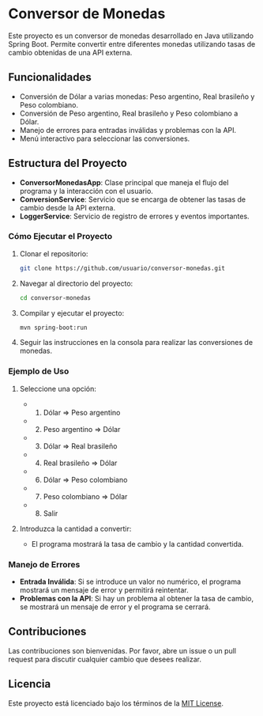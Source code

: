 # Conversor de Monedas

Este proyecto es un conversor de monedas desarrollado en Java utilizando Spring Boot. Permite convertir entre diferentes monedas utilizando tasas de cambio obtenidas de una API externa.

## Funcionalidades

- Conversión de Dólar a varias monedas: Peso argentino, Real brasileño y Peso colombiano.
- Conversión de Peso argentino, Real brasileño y Peso colombiano a Dólar.
- Manejo de errores para entradas inválidas y problemas con la API.
- Menú interactivo para seleccionar las conversiones.

## Estructura del Proyecto

- **ConversorMonedasApp**: Clase principal que maneja el flujo del programa y la interacción con el usuario.
- **ConversionService**: Servicio que se encarga de obtener las tasas de cambio desde la API externa.
- **LoggerService**: Servicio de registro de errores y eventos importantes.

### Cómo Ejecutar el Proyecto

1. Clonar el repositorio:
    ```sh
    git clone https://github.com/usuario/conversor-monedas.git
    ```

2. Navegar al directorio del proyecto:
    ```sh
    cd conversor-monedas
    ```

3. Compilar y ejecutar el proyecto:
    ```sh
    mvn spring-boot:run
    ```

4. Seguir las instrucciones en la consola para realizar las conversiones de monedas.

### Ejemplo de Uso

1. Seleccione una opción:
    - 1) Dólar => Peso argentino
    - 2) Peso argentino => Dólar
    - 3) Dólar => Real brasileño
    - 4) Real brasileño => Dólar
    - 6) Dólar => Peso colombiano
    - 7) Peso colombiano => Dólar
    - 8) Salir

2. Introduzca la cantidad a convertir:
    - El programa mostrará la tasa de cambio y la cantidad convertida.

### Manejo de Errores

- **Entrada Inválida**: Si se introduce un valor no numérico, el programa mostrará un mensaje de error y permitirá reintentar.
- **Problemas con la API**: Si hay un problema al obtener la tasa de cambio, se mostrará un mensaje de error y el programa se cerrará.

## Contribuciones

Las contribuciones son bienvenidas. Por favor, abre un issue o un pull request para discutir cualquier cambio que desees realizar.

## Licencia

Este proyecto está licenciado bajo los términos de la [MIT License](LICENSE).
